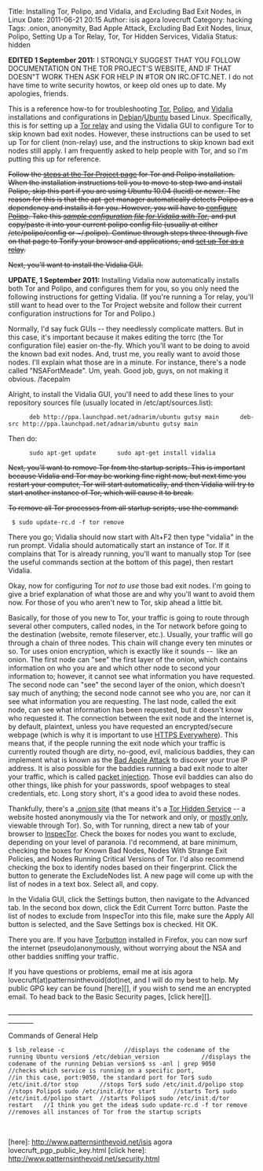 Title: Installing Tor, Polipo, and Vidalia, and Excluding Bad Exit Nodes, in Linux
Date: 2011-06-21 20:15
Author: isis agora lovecruft
Category: hacking
Tags: .onion, anonymity, Bad Apple Attack, Excluding Bad Exit Nodes, linux, Polipo, Setting Up a Tor Relay, Tor, Tor Hidden Services, Vidalia
Status: hidden

**EDITED 1 September 2011:** I STRONGLY SUGGEST THAT YOU FOLLOW
DOCUMENTATION ON THE TOR PROJECT'S WEBSITE, AND IF THAT DOESN"T WORK
THEN ASK FOR HELP IN \#TOR ON IRC.OFTC.NET. I do not have time to write
security howtos, or keep old ones up to date. My apologies, friends.

This is a reference how-to for troubleshooting [Tor][], [Polipo][], and
[Vidalia][] installations and configurations in [Debian][]/[Ubuntu][]
based Linux. Specifically, this is for setting up a [Tor relay][] and
using the Vidalia GUI to configure Tor to skip known bad exit nodes.
However, these instructions can be used to set up Tor for client
(non-relay) use, and the instructions to skip known bad exit nodes still
apply. I am frequently asked to help people with Tor, and so I'm putting
this up for reference.

~~Follow the [steps at the Tor Project page][] for Tor and Polipo
installation. When the installation instructions tell you to move to
step two and install Polipo, skip this part if you are using Ubuntu
10.04 (lucid) or newer. The reason for this is that the apt-get manager
automatically detects Polipo as a dependency and installs it for you.
However, you will have to [configure Polipo][]. Take this [*sample
configuration file for Vidalia with Tor*][], and put copy/paste it into
your current polipo config file (usually at either /etc/polipo/config or
\~/.polipo). Continue through steps three through five on that page to
Torify your browser and applications, and [set up Tor as a relay][].~~

~~Next, you'll want to install the Vidalia GUI.~~

**UPDATE, 1 September 2011:** Installing Vidalia now automatically
installs both Tor and Polipo, and configures them for you, so you only
need the following instructions for getting Vidalia. (If you're running
a Tor relay, you'll still want to head over to the Tor Project website
and follow their current configuration instructions for Tor and Polipo.)

Normally, I'd say fuck GUIs -- they needlessly complicate matters. But
in this case, it's important because it makes editing the torrc (the Tor
configuration file) easier on-the-fly. Which you'll want to be doing to
avoid the known bad exit nodes. And, trust me, you really want to avoid
those nodes. I'll explain what those are in a minute. For instance,
there's a node called "NSAFortMeade". Um, yeah. Good job, guys, on not
making it obvious. /facepalm

Alright, to install the Vidalia GUI, you'll need to add these lines to
your repository sources file (usually located in /etc/apt/sources.list):

          deb http://ppa.launchpad.net/adnarim/ubuntu gutsy main      deb-src http://ppa.launchpad.net/adnarim/ubuntu gutsy main

Then do:

          sudo apt-get update      sudo apt-get install vidalia

~~Next, you'll want to remove Tor from the startup scripts. This is
important because Vidalia and Tor may be working fine right now, but
next time you restart your computer, Tor will start automatically, and
then Vidalia will try to start another instance of Tor, which will cause
it to break.~~

~~To remove all Tor processes from all startup scripts, use the
command:~~

     $ sudo update-rc.d -f tor remove

There you go; Vidalia should now start with Alt+F2 then type "vidalia"
in the run prompt. Vidalia should automatically start an instance of
Tor. If it complains that Tor is already running, you'll want to
manually stop Tor (see the useful commands section at the bottom of this
page), then restart Vidalia.

Okay, now for configuring Tor *not to use* those bad exit nodes. I'm
going to give a brief explanation of what those are and why you'll want
to avoid them now. For those of you who aren't new to Tor, skip ahead a
little bit.

Basically, for those of you new to Tor, your traffic is going to route
through several other computers, called nodes, in the Tor network before
going to the destination (website, remote fileserver, etc.). Usually,
your traffic will go through a chain of three nodes. This chain will
change every ten minutes or so. Tor uses onion encryption, which is
exactly like it sounds --  like an onion. The first node can "see" the
first layer of the onion, which contains information on who you are and
which other node to second your information to; however, it cannot see
what information you have requested. The second node can "see" the
second layer of the onion, which doesn't say much of anything; the
second node cannot see who you are, nor can it see what information you
are requesting. The last node, called the exit node, can see what
information has been requested, but it doesn't know who requested it.
The connection between the exit node and the internet is, by default,
plaintext, unless you have requested an encrypted/secure webpage (which
is why it is important to use [HTTPS Everywhere][]). This means that, if
the people running the exit node which your traffic is currently routed
though are dirty, no-good, evil, malicious baddies, they can implement
what is known as the [Bad Apple Attack][] to discover your true IP
address. It is also possible for the baddies running a bad exit node to
alter your traffic, which is called [packet injection][]. Those evil
baddies can also do other things, like phish for your passwords, spoof
webpages to steal credentials, etc. Long story short, it's a good idea
to avoid these nodes.

Thankfully, there's a [.onion site][] (that means it's a [Tor Hidden
Service][] -- a website hosted anonymously via the Tor network and only,
or [mostly only][], viewable through Tor). So, with Tor running, direct
a new tab of your browser to [InspecTor][]. Check the boxes for nodes
you want to exclude, depending on your level of paranoia. I'd recommend,
at bare minimum, checking the boxes for Known Bad Nodes, Nodes With
Strange Exit Policies, and Nodes Running Critical Versions of Tor. I'd
also recommend checking the box to identify nodes based on their
fingerprint. Click the button to generate the ExcludeNodes list. A new
page will come up with the list of nodes in a text box. Select all, and
copy.

In the Vidalia GUI, click the Settings button, then navigate to the
Advanced tab. In the second box down, click the Edit Current Torrc
button. Paste the list of nodes to exclude from InspecTor into this
file, make sure the Apply All button is selected, and the Save Settings
box is checked. Hit OK.

There you are. If you have [Torbutton][] installed in Firefox, you can
now surf the internet (pseudo)anonymously, without worrying about the
NSA and other baddies sniffing your traffic.

If you have questions or problems, email me at
isis agora lovecruft(at)patternsinthevoid(dot)net, and I will do my best to help. My
public GPG key can be found [here][], if you wish to send me an
encrypted email. To head back to the Basic Security pages, [click
here][].

\_\_\_\_\_\_\_\_\_\_\_\_\_\_\_\_\_\_\_\_\_\_\_\_\_\_\_\_\_\_\_\_\_\_\_\_\_\_\_\_\_\_\_\_\_\_\_\_\_\_\_\_\_\_\_\_\_\_\_\_\_\_\_\_\_\_\_\_\_\_\_\_\_\_\_\_\_\_\_\_\_\_\_\_\_\_

Commands of General Help

    $ lsb_release -c                 //displays the codename of the running Ubuntu version$ /etc/debian_version            //displays the codename of the running Debian version$ ss -anl | grep 9050            //checks which service is running on a specific port,                                 //in this case, port:9050, the standard port for Tor$ sudo /etc/init.d/tor stop      //stops Tor$ sudo /etc/init.d/polipo stop   //stops Polipo$ sudo /etc/init.d/tor start     //starts Tor$ sudo /etc/init.d/polipo start  //starts Polipo$ sudo /etc/init.d/tor restart   //I think you get the idea$ sudo update-rc.d -f tor remove //removes all instances of Tor from the startup scripts

 

  [Tor]: https://www.torproject.org/index.html.en
  [Polipo]: http://www.pps.jussieu.fr/%7Ejch/software/polipo/
  [Vidalia]: https://torproject.org/projects/vidalia
  [Debian]: http://www.debian.org/
  [Ubuntu]: http://www.ubuntu.com/
  [Tor relay]: http://195.234.10.45/
  [steps at the Tor Project page]: https://www.torproject.org/docs/debian.html.en
  [configure Polipo]: https://www.torproject.org/docs/tor-doc-unix.html.en#polipo
  [*sample configuration file for Vidalia with Tor*]: https://gitweb.torproject.org/torbrowser.git/blob_plain/HEAD:/build-scripts/config/polipo.conf
  [set up Tor as a relay]: https://www.torproject.org/docs/tor-doc-relay.html.en
  [HTTPS Everywhere]: https://www.eff.org/https-everywhere/
  [Bad Apple Attack]: http://search.yahoo.com/r/_ylt=A0oGdVvgRwFOiBgA6eRXNyoA;_ylu=X3oDMTByZ3RtN3J1BHNlYwNzcgRwb3MDMgRjb2xvA3NrMQR2dGlkAw--/SIG=12kk6c8up/EXP=1308728384/**https%3A//db.usenix.org/events/leet11/tech/full_papers/LeBlond.pdf
  [packet injection]: http://security-freak.net/packet-injection/packet-injection.html
  [.onion site]: http://en.wikipedia.org/wiki/.onion
  [Tor Hidden Service]: https://www.torproject.org/docs/hidden-services.html.en
  [mostly only]: http://tor2web.org/
  [InspecTor]: http://xqz3u5drneuzhaeo.onion/users/badtornodes/
  [Torbutton]: https://www.torproject.org/torbutton/
  [here]: http://www.patternsinthevoid.net/isis agora lovecruft_pgp_public_key.html
  [click here]: http://www.patternsinthevoid.net/security.html
